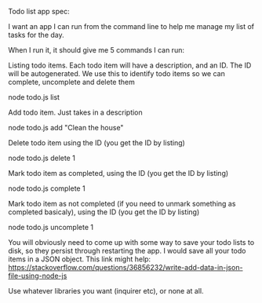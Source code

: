 Todo list app spec:

I want an app I can run from the command line to help me manage my list of tasks for the day. 

When I run it, it should give me 5 commands I can run:

Listing todo items. Each todo item will have a description, and an ID. The ID will be autogenerated. We use this to identify todo items so we can complete, uncomplete and delete them

node todo.js list

Add todo item. Just takes in a description

node todo.js add "Clean the house"

Delete todo item using the ID (you get the ID by listing)

node todo.js delete 1

Mark todo item as completed, using the ID (you get the ID by listing)

node todo.js complete 1

Mark todo item as not completed (if you need to unmark something as completed basicaly), using the ID (you get the ID by listing)

node todo.js uncomplete 1

You will obviously need to come up with some way to save your todo lists to disk, so they persist through restarting the app. I would save all your todo items in a JSON object. This link might help: https://stackoverflow.com/questions/36856232/write-add-data-in-json-file-using-node-js

Use whatever libraries you want (inquirer etc), or none at all.
